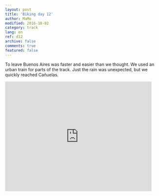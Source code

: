 ```yaml
---   
layout: post 
title: 'Biking day 12'  
author: MaMo 
modified: 2016-10-02
category: track 
lang: en 
ref: d12
archive: false 
comments: true 
featured: false 
--- 
```


 To leave Buenos Aires was faster and easier than we thought. We used an urban train for parts of the track. Just the rain was unexpected, but we quickly reached Cañuelas.                                                                                                                                                                                                          

<iframe width='480' height='360' src='http://track-kit.net/maps_s3/?v=embed&track=230346  
.gpx' frameborder='0' allowfullscreen></iframe>